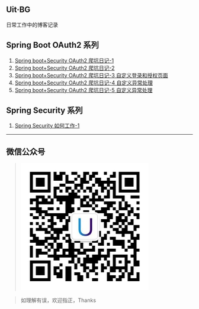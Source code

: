 ## Uit·BG
日常工作中的博客记录
## Spring Boot OAuth2 系列
1. [Spring  boot+Security OAuth2 爬坑日记-1](./Spring/OAuth2/授权模式.MD)
2. [Spring  boot+Security OAuth2 爬坑日记-2](./Spring/OAuth2/项目基础结构.MD)
3. [Spring  boot+Security OAuth2 爬坑日记-3 自定义登录和授权页面](./Spring/OAuth2/自定义登录和授权页面.MD)
4. [Spring  boot+Security OAuth2 爬坑日记-4 自定义异常处理](./Spring/OAuth2/自定义异常处理-1.MD)
5. [Spring  boot+Security OAuth2 爬坑日记-5 自定义异常处理](./Spring/OAuth2/自定义异常处理-2.MD)

## Spring Security 系列
1. [Spring Security 如何工作-1](/Spring/SpringSecurityWorker/SpringSecurity如何工作-1.MD)

---
## 微信公众号

>![weixin](./imgs/wexing.jpg)  

> 如理解有误，欢迎指正，Thanks